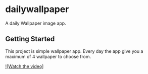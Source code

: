 # dailywallpaper

A daily Wallpaper image app.

## Getting Started

This project is simple wallpaper app. Every day the app give you a maximum of 4 wallpaper to choose from. 

[![Watch the video]](example.mp4)
